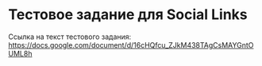 # Тестовое задание для Social Links

Ссылка на текст тестового задания: https://docs.google.com/document/d/16cHQfcu_ZJkM438TAgCsMAYGntOUML8h
